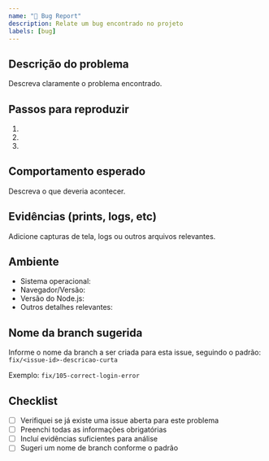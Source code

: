 ```yaml
---
name: "🐞 Bug Report"
description: Relate um bug encontrado no projeto
labels: [bug]
---
```


## Descrição do problema
Descreva claramente o problema encontrado.

## Passos para reproduzir
1. 
2. 
3. 

## Comportamento esperado
Descreva o que deveria acontecer.

## Evidências (prints, logs, etc)
Adicione capturas de tela, logs ou outros arquivos relevantes.

## Ambiente

- Sistema operacional:
- Navegador/Versão:
- Versão do Node.js:
- Outros detalhes relevantes:

## Nome da branch sugerida
Informe o nome da branch a ser criada para esta issue, seguindo o padrão:
`fix/<issue-id>-descricao-curta`

Exemplo: `fix/105-correct-login-error`

## Checklist
- [ ] Verifiquei se já existe uma issue aberta para este problema
- [ ] Preenchi todas as informações obrigatórias
- [ ] Incluí evidências suficientes para análise
- [ ] Sugeri um nome de branch conforme o padrão
